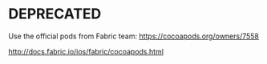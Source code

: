 # DEPRECATED
Use the official pods from Fabric team: https://cocoapods.org/owners/7558

http://docs.fabric.io/ios/fabric/cocoapods.html

